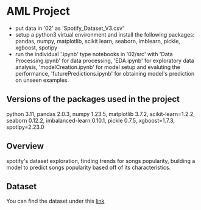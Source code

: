 # AML Project

- put data in '02' as 'Spotify_Dataset_V3.csv'
- setup a python3 virtual environment and install the following packages: pandas, numpy, matplotlib, scikit learn, seaborn, imblearn, pickle, xgboost, spotipy
- run the individual '.ipynb' type notebooks in '02/src' with 'Data Processing.ipynb' for data processing, 'EDA.ipynb' for exploratory data analysis, 'modelCreation.ipynb' for model setup and evaluting the performance, 'futurePredictions.ipynb' for obtaining model's prediction on unseen examples. 

## Versions of the packages used in the project
python 3.11, pandas 2.0.3, numpy 1.23.5, matplotlib 3.7.2, scikit-learn=1.2.2, seaborn 0.12.2, imbalanced-learn 0.10.1, pickle 0.7.5, xgboost=1.7.3, spotipy=2.23.0


## Overview

spotify's dataset exploration, finding trends for songs popularity, building a model to predict songs popularity based off of its characteristics. 


## Dataset

You can find the dataset under this [link](https://www.inf.ed.ac.uk/teaching/courses/iaml/aml/data/spotify_data.zip)
